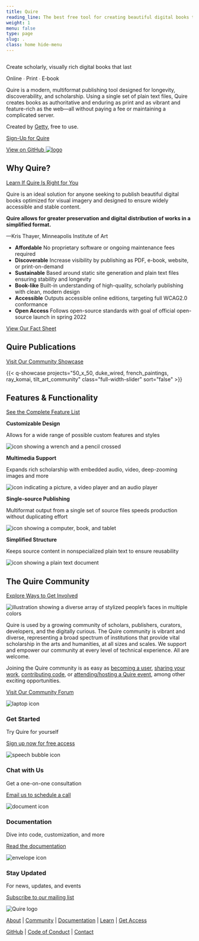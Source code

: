 ```yaml
---
title: Quire
reading_line: The best free tool for creating beautiful digital books that last.
weight: 1
menu: false
type: page
slug: .
class: home hide-menu
---
```


<div class="home-block home-block--first">
<div class="home-block__image-float--first">

<img src="" id="homepage-banner-image" />

</div>
<div class="home-block__body">

<div class="head">

Create scholarly, visually rich digital books that last

</div>
<div class="subhead">

Online ∙ Print ∙ E‑book

</div>

Quire is a modern, multiformat publishing tool designed for longevity, discoverability, and scholarship. Using a single set of plain text files, Quire creates books as authoritative and enduring as print and as vibrant and feature-rich as the web—all without paying a fee or maintaining a complicated server.

Created by [Getty](https://www.getty.edu), free to use.

<div class="action-button with-sub-action-button">

[Sign-Up for Quire](https://docs.google.com/forms/d/e/1FAIpQLScKOJEq9ivhwizmdazjuhxBII-s-5SUsnerWmyF8VteeeRBhA/viewform)

</div>

<div class="sub-action-button">

[View on GitHub ![logo](/img/icons/github.svg) ](https://github.com/thegetty/quire/)

</div>


</div>
</div>
<div class="home-block">
<div class="home-block__header">

## Why Quire?

<div class="more-link">

[Learn If Quire Is Right for You](/documentation/implementation/)

</div>
</div>
<div class="home-block__body">

Quire is an ideal solution for anyone seeking to publish beautiful digital books optimized for visual imagery and designed to ensure widely accessible and stable content.

<div class="home-block__quote">

**Quire allows for greater preservation and digital distribution of works in a simplified format.**

—Kris Thayer, Minneapolis Institute of&nbsp;Art

</div>
<div class="feature-list two-column">

- **Affordable** No proprietary software or ongoing maintenance fees required
- **Discoverable** Increase visibility by publishing as PDF, e-book, website, or print-on-demand
- **Sustainable** Based around static site generation and plain text files ensuring stability and longevity
- **Book-like** Built-in understanding of high-quality, scholarly publishing with clean, modern design
- **Accessible** Outputs accessible online editions, targeting full WCAG2.0 conformance
- **Open Access** Follows open-source standards with goal of official open-source launch in spring 2022

</div>

<div class="action-button">

[View Our Fact Sheet](/downloads/quire-fact-sheet.pdf)

</div>

</div>
</div>

<div class="home-block">

<div class="home-block__header">

## Quire Publications

<div class="more-link">

[Visit Our Community Showcase](/community/community-showcase/)

</div>
</div>

{{< q-showcase projects="50_x_50, duke_wired, french_paintings, ray_komai, tilt_art_community" class="full-width-slider" sort="false" >}}

</div>

<div class="home-block">
<div class="home-block__header">

## Features & Functionality

<div class="more-link">

[See the Complete Feature List](/about/quire/)

</div>
</div>
<div class="home-block__body feature-grid">

<div class="image-list">

**Customizable Design**

Allows for a wide range of possible custom features and styles

![icon showing a wrench and a pencil crossed](/img/illustrations/illustration-customize--magenta-60.svg)

</div>

<div class="image-list">

**Multimedia Support**

Expands rich scholarship with embedded audio, video, deep-zooming images and more

![icon indicating a picture, a video player and an audio player](/img/illustrations/illustration-multimedia--magenta-60.svg)

</div>

<div class="image-list">

**Single-source Publishing**

Multiformat output from a single set of source files speeds production without duplicating effort

![icon showing a computer, book, and tablet](/img/illustrations/illustration-multiformat--magenta-60.svg)

</div>

<div class="image-list">

**Simplified Structure**

Keeps source content in nonspecialized plain text to ensure reusability

![icon showing a plain text document](/img/illustrations/illustration-file-text--magenta-60.svg)

</div>

<div class="image-list">

</div>
</div>

<div class="home-block">
<div class="home-block__header">

## The Quire Community

<div class="more-link">

[Explore Ways to Get Involved](/community/join-us/)

</div>

</div>
<div class="home-block__flex-container">
<div class="home-block__image-float">

![illustration showing a diverse array of stylized people’s faces in multiple colors](/img/illustrations/illustration-diverse-community.png)

</div>
<div class="home-block__body">

Quire is used by a growing community of scholars, publishers, curators, developers, and the digitally curious. The Quire community is vibrant and diverse, representing a broad spectrum of institutions that provide vital scholarship in the arts and humanities, at all sizes and scales. We support and empower our community at every level of technical experience. All are welcome.

Joining the Quire community is as easy as [becoming a user](https://docs.google.com/forms/d/e/1FAIpQLScKOJEq9ivhwizmdazjuhxBII-s-5SUsnerWmyF8VteeeRBhA/viewform), [sharing your work](/community/community-showcase/), [contributing code](https://github.com/thegetty/quire/blob/master/CONTRIBUTING.md), or [attending/hosting a Quire event](/community/news-events/), among other exciting opportunities.

<div class="action-button">

[Visit Our Community Forum](https://github.com/thegetty/quire/discussions)

</div>

</div>
</div>

</div>

<div class="home-block home-block--footer">

<div class="footer-grid">

<div class="footer-item">

![laptop icon](/img/icons/laptop.png)

### Get Started

Try Quire for yourself

[Sign up now for free access](https://docs.google.com/forms/d/e/1FAIpQLScKOJEq9ivhwizmdazjuhxBII-s-5SUsnerWmyF8VteeeRBhA/viewform)

</div>
<div class="footer-item">

![speech bubble icon](/img/icons/speech.png)

### Chat with Us

Get a one-on-one consultation

[Email us to schedule a call](mailto:quire@getty.edu)

</div>
<div class="footer-item">

![document icon](/img/icons/document.png)

### Documentation

Dive into code, customization, and more

[Read the documentation](/documentation/)

</div>
<div class="footer-item">

![envelope icon](/img/icons/mail.png)

### Stay Updated

For news, updates, and events

[Subscribe to our mailing list](https://newsletters.getty.edu/h/t/DDE7B9372AAF01E4)

</div>

</div>

<div class="home-block__body">

![Quire logo](/img/quire-logo--sm.png)

[About](/about/) | [Community](/community/) | [Documentation](/documentation/) | [Learn](/learn/) | [Get Access](https://docs.google.com/forms/d/e/1FAIpQLScKOJEq9ivhwizmdazjuhxBII-s-5SUsnerWmyF8VteeeRBhA/viewform)

[GitHub](https://github.com/thegetty/quire/) | [Code of Conduct](https://github.com/thegetty/quire/blob/main/CODE_OF_CONDUCT.md) | [Contact](mailto:quire@getty.edu)

</div>
</div>
